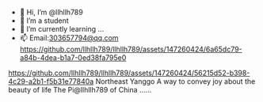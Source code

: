- 👋 Hi, I’m @llhllh789
- 👀 I’m a student
- 🌱 I’m currently learning ...
- 📫 Email:303657794@qq.com
https://github.com/llhllh789/llhllh789/assets/147260424/6a65dc79-a84b-4dea-b1a7-0ed38fa795e0
<!---
llhllh789/llhllh789 is a ✨ special ✨ repository because its `README.md` (this file) appears on your GitHub profile.
You can click the Preview link to take a look at your changes.
--->
https://github.com/llhllh789/llhllh789/assets/147260424/56215d52-b398-4c29-a2b1-f5b31e77840a
Northeast Yanggo
A way to convey joy about the beauty of life
The Pi@llhllh789 of China
......
